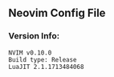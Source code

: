 ## Neovim Config File

### Version Info:
```
NVIM v0.10.0                                                                                                       
Build type: Release                                                                                                
LuaJIT 2.1.1713484068
```
